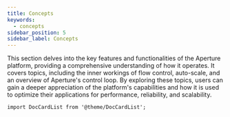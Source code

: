 ```yaml
---
title: Concepts
keywords:
  - concepts
sidebar_position: 5
sidebar_label: Concepts
---
```


This section delves into the key features and functionalities of the Aperture
platform, providing a comprehensive understanding of how it operates. It covers
topics, including the inner workings of flow control, auto-scale, and an
overview of Aperture's control loop. By exploring these topics, users can gain a
deeper appreciation of the platform's capabilities and how it is used to
optimize their applications for performance, reliability, and scalability.

```mdx-code-block
import DocCardList from '@theme/DocCardList';
```

<DocCardList />
